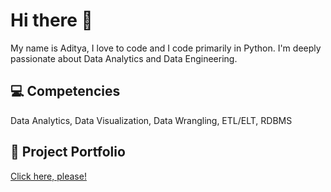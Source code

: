 # Hi there 👋
My name is Aditya, I love to code and I code primarily in Python. I'm deeply passionate about Data Analytics and Data Engineering.

## 💻 Competencies
Data Analytics, Data Visualization, Data Wrangling, ETL/ELT, RDBMS

## 📂  Project Portfolio
[Click here, please!](https://github.com/AdityaBagad/Aditya-Data-Portfolio)